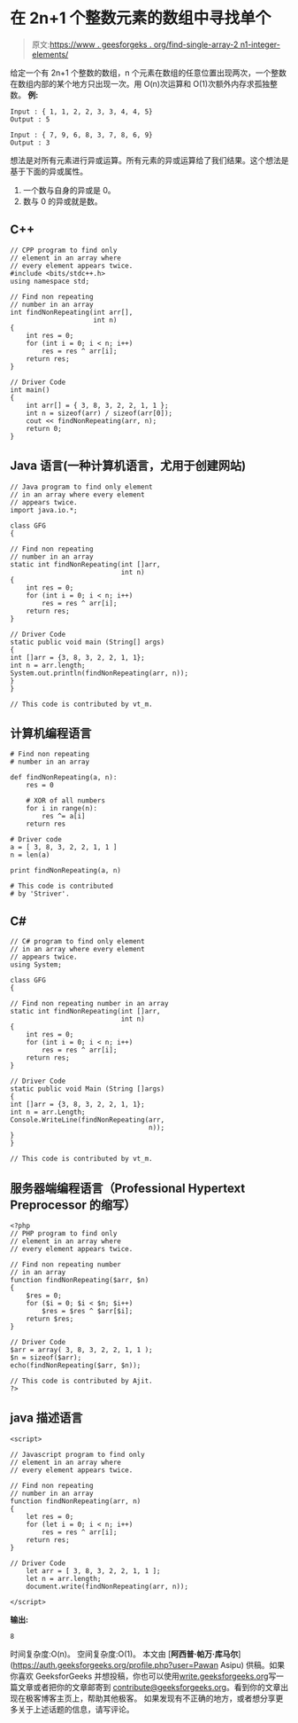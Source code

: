 # 在 2n+1 个整数元素的数组中寻找单个

> 原文:[https://www . geesforgeks . org/find-single-array-2 n1-integer-elements/](https://www.geeksforgeeks.org/find-single-array-2n1-integer-elements/)

给定一个有 2n+1 个整数的数组，n 个元素在数组的任意位置出现两次，一个整数在数组内部的某个地方只出现一次。用 O(n)次运算和 O(1)次额外内存求孤独整数。
**例:**

```
Input : { 1, 1, 2, 2, 3, 3, 4, 4, 5}
Output : 5

Input : { 7, 9, 6, 8, 3, 7, 8, 6, 9}
Output : 3
```

想法是对所有元素进行异或运算。所有元素的异或运算给了我们结果。这个想法是基于下面的异或属性。

1.  一个数与自身的异或是 0。
2.  数与 0 的异或就是数。

## C++

```
// CPP program to find only
// element in an array where
// every element appears twice.
#include <bits/stdc++.h>
using namespace std;

// Find non repeating
// number in an array
int findNonRepeating(int arr[],
                     int n)
{
    int res = 0;
    for (int i = 0; i < n; i++)
        res = res ^ arr[i];
    return res;
}

// Driver Code
int main()
{
    int arr[] = { 3, 8, 3, 2, 2, 1, 1 };
    int n = sizeof(arr) / sizeof(arr[0]);
    cout << findNonRepeating(arr, n);
    return 0;
}
```

## Java 语言(一种计算机语言，尤用于创建网站)

```
// Java program to find only element
// in an array where every element
// appears twice.
import java.io.*;

class GFG
{

// Find non repeating
// number in an array
static int findNonRepeating(int []arr,
                            int n)
{
    int res = 0;
    for (int i = 0; i < n; i++)
        res = res ^ arr[i];
    return res;
}

// Driver Code
static public void main (String[] args)
{
int []arr = {3, 8, 3, 2, 2, 1, 1};
int n = arr.length;
System.out.println(findNonRepeating(arr, n));
}
}

// This code is contributed by vt_m.
```

## 计算机编程语言

```
# Find non repeating
# number in an array

def findNonRepeating(a, n):
    res = 0

    # XOR of all numbers
    for i in range(n):
        res ^= a[i]
    return res

# Driver code
a = [ 3, 8, 3, 2, 2, 1, 1 ]
n = len(a)

print findNonRepeating(a, n)

# This code is contributed
# by 'Striver'.
```

## C#

```
// C# program to find only element
// in an array where every element
// appears twice.
using System;

class GFG
{

// Find non repeating number in an array
static int findNonRepeating(int []arr,
                            int n)
{
    int res = 0;
    for (int i = 0; i < n; i++)
        res = res ^ arr[i];
    return res;
}

// Driver Code
static public void Main (String []args)
{
int []arr = {3, 8, 3, 2, 2, 1, 1};
int n = arr.Length;
Console.WriteLine(findNonRepeating(arr,
                                   n));
}
}

// This code is contributed by vt_m.
```

## 服务器端编程语言（Professional Hypertext Preprocessor 的缩写）

```
<?php
// PHP program to find only
// element in an array where
// every element appears twice.

// Find non repeating number
// in an array
function findNonRepeating($arr, $n)
{
    $res = 0;
    for ($i = 0; $i < $n; $i++)
        $res = $res ^ $arr[$i];
    return $res;
}

// Driver Code
$arr = array( 3, 8, 3, 2, 2, 1, 1 );
$n = sizeof($arr);
echo(findNonRepeating($arr, $n));

// This code is contributed by Ajit.
?>
```

## java 描述语言

```
<script>

// Javascript program to find only
// element in an array where
// every element appears twice.

// Find non repeating
// number in an array
function findNonRepeating(arr, n)
{
    let res = 0;
    for (let i = 0; i < n; i++)
        res = res ^ arr[i];
    return res;
}

// Driver Code
    let arr = [ 3, 8, 3, 2, 2, 1, 1 ];
    let n = arr.length;
    document.write(findNonRepeating(arr, n));

</script>
```

**输出:**

```
8
```

时间复杂度:O(n)。
空间复杂度:O(1)。
本文由 [**阿西普·帕万·库马尔**](https://auth.geeksforgeeks.org/profile.php?user=Pawan Asipu) 供稿。如果你喜欢 GeeksforGeeks 并想投稿，你也可以使用[write.geeksforgeeks.org](https://write.geeksforgeeks.org)写一篇文章或者把你的文章邮寄到 contribute@geeksforgeeks.org。看到你的文章出现在极客博客主页上，帮助其他极客。
如果发现有不正确的地方，或者想分享更多关于上述话题的信息，请写评论。